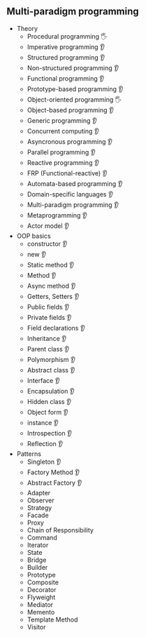## Multi-paradigm programming

- Theory
  - Procedural programming 🖐️
  - Imperative programming 👂 
  - Structured programming 👂 
  - Non-structured programming 👂 
  - Functional programming 👂 
  - Prototype-based programming 👂 
  - Object-oriented programming 🖐️ 
  - Object-based programming 👂 
  - Generic programming 👂 
  - Concurrent computing 👂 
  - Asyncronous programming 👂 
  - Parallel programming 👂 
  - Reactive programming 👂 
  - FRP (Functional-reactive) 👂 
  - Automata-based programming 👂 
  - Domain-specific languages 👂 
  - Multi-paradigm programming 👂 
  - Metaprogramming 👂 
  - Actor model 👂 
- OOP basics
  - constructor 👂 
  - new 👂 
  - Static method 👂 
  - Method 👂 
  - Async method 👂 
  - Getters, Setters 👂 
  - Public fields 👂 
  - Private fields 👂 
  - Field declarations 👂 
  - Inheritance 👂 
  - Parent class 👂 
  - Polymorphism 👂 
  - Abstract class 👂 
  - Interface 👂 
  - Encapsulation 👂 
  - Hidden class 👂 
  - Object form 👂 
  - instance 👂 
  - Introspection 👂 
  - Reflection 👂 
- Patterns
  - Singleton 👂 
  - Factory Method 👂 
  - Abstract Factory 👂 
  - Adapter
  - Observer
  - Strategy
  - Facade
  - Proxy
  - Chain of Responsibility
  - Command
  - Iterator
  - State
  - Bridge
  - Builder
  - Prototype
  - Composite
  - Decorator
  - Flyweight
  - Mediator
  - Memento
  - Template Method
  - Visitor
